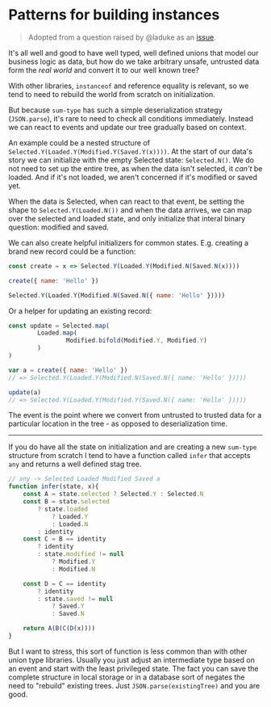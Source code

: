 Patterns for building instances
===============================

> Adopted from a question raised by @laduke as an [issue](https://gitlab.com/harth/stags/issues/34).

It's all well and good to have well typed, well defined unions that model our business logic as data, but how do we take arbitrary unsafe, untrusted data form the _real world_ and convert it to our well known tree?

With other libraries, `instanceof` and reference equality is relevant, so we tend to need to rebuild the world from scratch on initialization.

But because `sum-type` has such a simple deserialization strategy (`JSON.parse`), it's rare to need to check all conditions immediately. Instead we can react to events and update our tree gradually based on context. 

An example could be a nested structure of `Selected.Y(Loaded.Y(Modified.Y(Saved.Y(x))))`.  At the start of our data's story we can initialize with the empty Selected state: `Selected.N()`.  We do not need to set up the entire tree, as when the data isn't selected, it _can't_ be loaded.  And if it's not loaded, we aren't concerned if it's modified or saved yet.

When the data is Selected, when can react to that event, be setting the shape to `Selected.Y(Loaded.N())` and when the data arrives, we can map over the selected and loaded state, and only initialize that interal binary question: modified and saved.

We can also create helpful initializers for common states.  E.g. creating a brand new record could be a function:

```js
const create = x => Selected.Y(Loaded.Y(Modified.N(Saved.N(x))))

create({ name: 'Hello' })

Selected.Y(Loaded.Y(Modified.N(Saved.N({ name: 'Hello' }))))

```

Or a helper for updating an existing record:

```js
const update = Selected.map(
		Loaded.map(
				Modified.bifold(Modified.Y, Modified.Y)
		)
)

var a = create({ name: 'Hello' })
// => Selected.Y(Loaded.Y(Modified.N(Saved.N({ name: 'Hello' }))))

update(a)
// => Selected.Y(Loaded.Y(Modified.Y(Saved.N({ name: 'Hello' }))))
```

The event is the point where we convert from untrusted to trusted data for a particular location in the tree - as opposed to deserialization time.

---

If you do have all the state on initialization and are creating a new `sum-type` structure from scratch I tend to have a function called `infer` that accepts `any` and returns a well defined stag tree.

```js
// any -> Selected Loaded Modified Saved a
function infer(state, x){
	const A = state.selected ? Selected.Y : Selected.N
	const B = state.selected 
		? state.loaded
			? Loaded.Y
			: Loaded.N
		: identity
	const C = B == identity 
		? identity 
		: state.modified != null 
			? Modified.Y 
			: Modified.N

	const D = C == identity
		? identity
		: state.saved != null
			? Saved.Y
			: Saved.N

	return A(B(C(D(x))))
}
```

But I want to stress, this sort of function is less common than with other union type libraries.  Usually you just adjust an intermediate type based on an event and start with the least privileged state.  The fact you can save the complete structure in local storage or in a database sort of negates the need to "rebuild" existing trees.  Just `JSON.parse(existingTree)` and you are good.